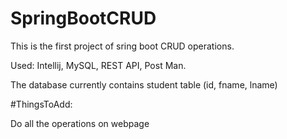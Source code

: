 # SpringBootCRUD

This is the first project of sring boot CRUD operations.

Used: Intellij, MySQL, REST API, Post Man.

The database currently contains student table (id, fname, lname)

#ThingsToAdd:

Do all the operations on webpage 
